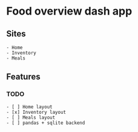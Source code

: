 # Food overview dash app

## Sites

    - Home
    - Inventory
    - Meals

## Features

### TODO

    - [ ] Home layout
    - [x] Inventory layout
    - [ ] Meals layout
    - [ ] pandas + sqlite backend
